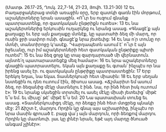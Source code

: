 (Մատթ. 26.17-25, Ղուկ. 22,7-14, 21-23, Յովհ. 13.21-30)
12 Եւ Բաղարջակերաց տօնի առաջին օրը, երբ զատկի գառն էին մորթում, աշակերտները նրան ասացին. «Ո՞ւր ես ուզում գնանք պատրաստենք, որ զատկական ընթրիքն ուտես»: 13 Եւ նա աշակերտներից երկուսին ուղարկեց ու նրանց ասաց. «Գնացէ՛ք այն քաղաքը եւ երբ այն քաղաքը մտնէք, կը պատահի ձեզ մի մարդ, որ ուսին ջրի սափոր ունի. գնացէ՛ք նրա յետեւից: 14 Եւ նա ո՛ր տունը որ մտնի, տանտիրոջը կ՚ասէք. “Վարդապետն ասում է՝ ո՞ւր է այն իջեւանը, ուր իմ աշակերտների հետ զատկական ընթրիքը պիտի ուտեմ”: 15 Եւ նա ձեզ ցոյց կը տայ զարդարուած մի վերնատուն. այնտե՛ղ պատարաստեցէք մեզ համար»: 16 Եւ նրա աշակերտները գնացին պատրաստելու. եկան այն քաղաքը եւ գտան՝ ինչպէս որ նա իրենց ասել էր. ու զատկական ընթրիքը պատրաստեցին:
17 Երբ երեկոյ եղաւ, նա եկաւ Տասներկուսի հետ միասին: 18 Եւ երբ սեղան նստեցին ու դեռ ուտում էին, Յիսուս ասաց. «Ճշմարիտ եմ ասում ձեզ, որ ձեզանից մէկը մատնելու է ինձ. նա, որ ինձ հետ իսկ ուտում է»: 19 Եւ նրանք սկսեցին տրտմել ու ասել մէկը միւսի յետեւից՝ միթէ ե՞ս եմ. եւ միւսը՝ թէ՝ միթէ ե՞ս եմ: 20 Նա պատասխան տուեց եւ ասաց. «Տասներկուսիցդ մէկը, որ ձեռքը ինձ հետ մտցրեց պնակի մէջ: 21 Ճիշտ է, մարդու Որդին կը գնայ այս աշխարհից, ինչպէս որ նրա մասին գրուած է. բայց վա՜յ այն մարդուն, որի ձեռքով մարդու Որդին կը մատնուի. լաւ կը լինէր նրան, եթէ այդ մարդը ծնուած անգամ չլինէր»:
